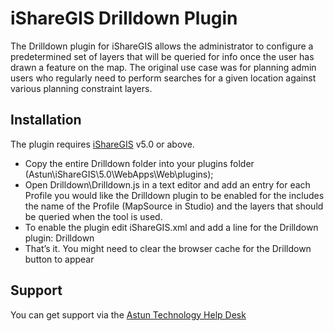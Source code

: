 iShareGIS Drilldown Plugin
==========================

The Drilldown plugin for iShareGIS allows the administrator to configure a predetermined set of layers that will be queried for info once the user has drawn a feature on the map. The original use case was for planning admin users who regularly need to perform searches for a given location against various planning constraint layers.

Installation
------------

The plugin requires [iShareGIS](http://astuntechnology.com/ishare/modules/ishare-gis/) v5.0 or above.

* Copy the entire Drilldown folder into your plugins folder (Astun\iShareGIS\5.0\WebApps\Web\plugins\);
* Open Drilldown\Drilldown.js in a text editor and add an entry for each Profile you would like the Drilldown plugin to be enabled for the includes the name of the Profile (MapSource in Studio) and the layers that should be queried when the tool is used.
* To enable the plugin edit iShareGIS.xml and add a line for the Drilldown plugin: <Plugin>Drilldown</Plugin>
* That’s it. You might need to clear the browser cache for the Drilldown button to appear

Support
-------

You can get support via the [Astun Technology Help Desk](http://support.astuntechnology.com/)

